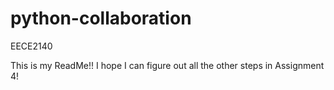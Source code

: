 # python-collaboration
EECE2140

This is my ReadMe!!
I hope I can figure out all the other steps in Assignment 4!
